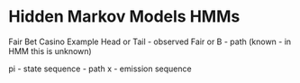 # Hidden Markov Models HMMs
Fair Bet Casino Example 
Head or Tail - observed
Fair or B - path (known - in HMM this is unknown)

pi - state sequence - path 
x - emission sequence


<!--stackedit_data:
eyJoaXN0b3J5IjpbLTExMDQ2ODg0NzQsNjA5NDE2OTA2LDcxOT
Q2MTk2MSwzNTA4MzE2MjQsLTIwODg3NDY2MTIsNzMwOTk4MTE2
XX0=
-->